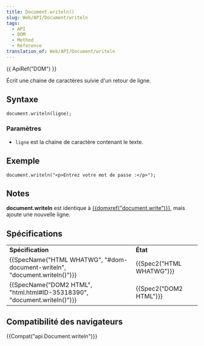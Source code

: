 ```yaml
---
title: Document.writeln()
slug: Web/API/Document/writeln
tags:
  - API
  - DOM
  - Method
  - Reference
translation_of: Web/API/Document/writeln
---
```

{{ ApiRef("DOM") }}

Écrit une chaine de caractères suivie d'un retour de ligne.

## Syntaxe

    document.writeln(ligne);

### Paramètres

- `ligne` est la chaine de caractère contenant le texte.

## Exemple

    document.writeln("<p>Entrez votre mot de passe :</p>");

## Notes

**document.writeln** est identique à [{{domxref("document.write")}}](/en-US/docs/Web/API/Document/write), mais ajoute une nouvelle ligne.

## Spécifications

<table class="standard-table">
  <tbody>
    <tr>
      <td><strong>Spécification</strong></td>
      <td><strong>État</strong></td>
    </tr>
    <tr>
      <td>
        {{SpecName("HTML WHATWG", "#dom-document-writeln", "document.writeln()")}}
      </td>
      <td>{{Spec2("HTML WHATWG")}}</td>
    </tr>
    <tr>
      <td>
        {{SpecName("DOM2 HTML", "html.html#ID-35318390", "document.writeln()")}}
      </td>
      <td>{{Spec2("DOM2 HTML")}}</td>
    </tr>
  </tbody>
</table>

## Compatibilité des navigateurs

{{Compat("api.Document.writeln")}}
